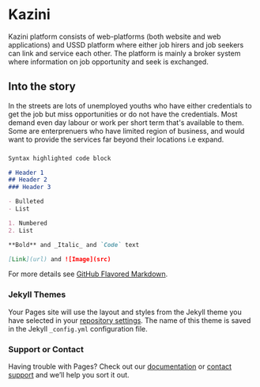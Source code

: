 # Kazini 
Kazini platform consists of web-platforms (both website and web applications) and USSD platform where either job hirers and job seekers 
can link and service each other. The platform is mainly a broker system where information on job opportunity and seek is exchanged.

## Into the story
In the streets are lots of unemployed youths who have either credentials to get the job but miss opportunities or do not have the 
credentials. Most demand even day labour or work per short term that's available to them. Some are enterprenuers who have limited
region of business, and would want to provide the services far beyond their locations i.e expand. 


### 



```markdown
Syntax highlighted code block

# Header 1
## Header 2
### Header 3

- Bulleted
- List

1. Numbered
2. List

**Bold** and _Italic_ and `Code` text

[Link](url) and ![Image](src)
```

For more details see [GitHub Flavored Markdown](https://guides.github.com/features/mastering-markdown/).

### Jekyll Themes

Your Pages site will use the layout and styles from the Jekyll theme you have selected in your [repository settings](https://github.com/Scarlett-Penny/Kazini/settings). The name of this theme is saved in the Jekyll `_config.yml` configuration file.

### Support or Contact

Having trouble with Pages? Check out our [documentation](https://help.github.com/categories/github-pages-basics/) or [contact support](https://github.com/contact) and we’ll help you sort it out.
